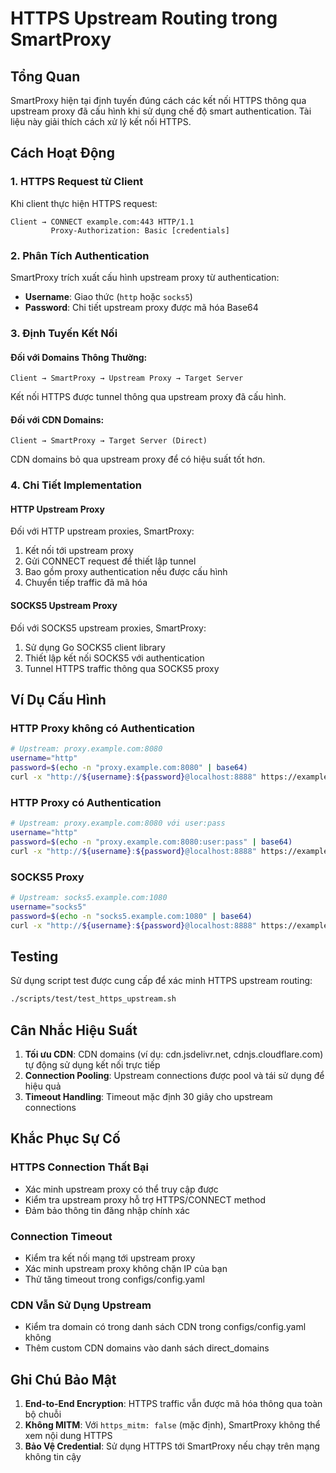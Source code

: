 # HTTPS Upstream Routing trong SmartProxy

## Tổng Quan

SmartProxy hiện tại định tuyến đúng cách các kết nối HTTPS thông qua upstream proxy đã cấu hình khi sử dụng chế độ smart authentication. Tài liệu này giải thích cách xử lý kết nối HTTPS.

## Cách Hoạt Động

### 1. HTTPS Request từ Client
Khi client thực hiện HTTPS request:
```
Client → CONNECT example.com:443 HTTP/1.1
         Proxy-Authorization: Basic [credentials]
```

### 2. Phân Tích Authentication
SmartProxy trích xuất cấu hình upstream proxy từ authentication:
- **Username**: Giao thức (`http` hoặc `socks5`)
- **Password**: Chi tiết upstream proxy được mã hóa Base64

### 3. Định Tuyến Kết Nối

#### Đối với Domains Thông Thường:
```
Client → SmartProxy → Upstream Proxy → Target Server
```
Kết nối HTTPS được tunnel thông qua upstream proxy đã cấu hình.

#### Đối với CDN Domains:
```
Client → SmartProxy → Target Server (Direct)
```
CDN domains bỏ qua upstream proxy để có hiệu suất tốt hơn.

### 4. Chi Tiết Implementation

#### HTTP Upstream Proxy
Đối với HTTP upstream proxies, SmartProxy:
1. Kết nối tới upstream proxy
2. Gửi CONNECT request để thiết lập tunnel
3. Bao gồm proxy authentication nếu được cấu hình
4. Chuyển tiếp traffic đã mã hóa

#### SOCKS5 Upstream Proxy
Đối với SOCKS5 upstream proxies, SmartProxy:
1. Sử dụng Go SOCKS5 client library
2. Thiết lập kết nối SOCKS5 với authentication
3. Tunnel HTTPS traffic thông qua SOCKS5 proxy

## Ví Dụ Cấu Hình

### HTTP Proxy không có Authentication
```bash
# Upstream: proxy.example.com:8080
username="http"
password=$(echo -n "proxy.example.com:8080" | base64)
curl -x "http://${username}:${password}@localhost:8888" https://example.com
```

### HTTP Proxy có Authentication
```bash
# Upstream: proxy.example.com:8080 với user:pass
username="http"
password=$(echo -n "proxy.example.com:8080:user:pass" | base64)
curl -x "http://${username}:${password}@localhost:8888" https://example.com
```

### SOCKS5 Proxy
```bash
# Upstream: socks5.example.com:1080
username="socks5"
password=$(echo -n "socks5.example.com:1080" | base64)
curl -x "http://${username}:${password}@localhost:8888" https://example.com
```

## Testing

Sử dụng script test được cung cấp để xác minh HTTPS upstream routing:
```bash
./scripts/test/test_https_upstream.sh
```

## Cân Nhắc Hiệu Suất

1. **Tối ưu CDN**: CDN domains (ví dụ: cdn.jsdelivr.net, cdnjs.cloudflare.com) tự động sử dụng kết nối trực tiếp
2. **Connection Pooling**: Upstream connections được pool và tái sử dụng để hiệu quả
3. **Timeout Handling**: Timeout mặc định 30 giây cho upstream connections

## Khắc Phục Sự Cố

### HTTPS Connection Thất Bại
- Xác minh upstream proxy có thể truy cập được
- Kiểm tra upstream proxy hỗ trợ HTTPS/CONNECT method
- Đảm bảo thông tin đăng nhập chính xác

### Connection Timeout
- Kiểm tra kết nối mạng tới upstream proxy
- Xác minh upstream proxy không chặn IP của bạn
- Thử tăng timeout trong configs/config.yaml

### CDN Vẫn Sử Dụng Upstream
- Kiểm tra domain có trong danh sách CDN trong configs/config.yaml không
- Thêm custom CDN domains vào danh sách direct_domains

## Ghi Chú Bảo Mật

1. **End-to-End Encryption**: HTTPS traffic vẫn được mã hóa thông qua toàn bộ chuỗi
2. **Không MITM**: Với `https_mitm: false` (mặc định), SmartProxy không thể xem nội dung HTTPS
3. **Bảo Vệ Credential**: Sử dụng HTTPS tới SmartProxy nếu chạy trên mạng không tin cậy